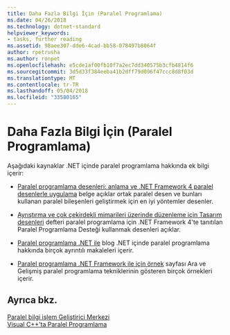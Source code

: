 ```yaml
---
title: Daha Fazla Bilgi İçin (Paralel Programlama)
ms.date: 04/26/2018
ms.technology: dotnet-standard
helpviewer_keywords:
- tasks, further reading
ms.assetid: 98aee307-dde6-4cad-bb58-078497b8064f
author: rpetrusha
ms.author: ronpet
ms.openlocfilehash: e5cde1af00fb10f7a2ec7dd340575b3cfb4814f6
ms.sourcegitcommit: 3d5d33f384eeba41b2dff79d096f47ccc8d8f03d
ms.translationtype: MT
ms.contentlocale: tr-TR
ms.lasthandoff: 05/04/2018
ms.locfileid: "33580165"
---
```

# <a name="for-further-reading-parallel-programming"></a>Daha Fazla Bilgi İçin (Paralel Programlama)

Aşağıdaki kaynaklar .NET içinde paralel programlama hakkında ek bilgi içerir:

- [Paralel programlama desenleri: anlama ve .NET Framework 4 paralel desenlerle uygulama](https://www.microsoft.com/download/details.aspx?id=19222) belge açıklar ortak paralel desen ve bunları kullanan paralel bileşenleri geliştirmek için en iyi yöntemler desenler.

- [Ayrıştırma ve çok çekirdekli mimarileri üzerinde düzenleme için Tasarım desenleri](https://msdn.microsoft.com/library/ff963553.aspx) defteri paralel programlama için .NET Framework 4'te tanıtılan Paralel Programlama Desteği kullanmak desenleri açıklar.

- [Paralel programlama .NET ile](https://blogs.msdn.microsoft.com/pfxteam/) blog .NET içinde paralel programlama hakkında birçok ayrıntılı makaleleri içerir.

- [Paralel programlama .NET Framework ile için örnek](https://code.msdn.microsoft.com/ParExtSamples) sayfası Ara ve Gelişmiş paralel programlama tekniklerinin gösteren birçok örnekleri içerir.

## <a name="see-also"></a>Ayrıca bkz.  
 [Paralel bilgi işlem Geliştirici Merkezi](https://msdn.microsoft.com/vstudio/bb964701)  
 [Visual C++'ta Paralel Programlama](/cpp/parallel/parallel-programming-in-visual-cpp)  